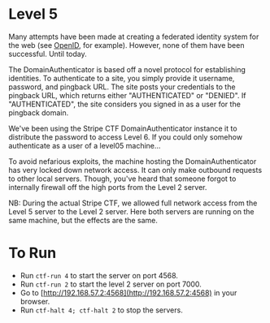 # Level 5

Many attempts have been made at creating a federated identity system for the
web (see [OpenID][1], for example). However, none of them have been successful.
Until today.

The DomainAuthenticator is based off a novel protocol for establishing
identities. To authenticate to a site, you simply provide it username,
password, and pingback URL. The site posts your credentials to the pingback
URL, which returns either "AUTHENTICATED" or "DENIED". If "AUTHENTICATED", the
site considers you signed in as a user for the pingback domain.

We've been using the Stripe CTF DomainAuthenticator instance it to distribute
the password to access Level 6. If you could only somehow authenticate as a
user of a level05 machine...

To avoid nefarious exploits, the machine hosting the DomainAuthenticator has
very locked down network access. It can only make outbound requests to other
local servers. Though, you've heard that someone forgot to internally firewall
off the high ports from the Level 2 server.

NB: During the actual Stripe CTF, we allowed full network access from the
Level 5 server to the Level 2 server. Here both servers are running on the same
machine, but the effects are the same.

# To Run

* Run `ctf-run 4` to start the server on port 4568.
* Run `ctf-run 2` to start the level 2 server on port 7000.
* Go to [http://192.168.57.2:4568](http://192.168.57.2:4568) in your browser.
* Run `ctf-halt 4; ctf-halt 2` to stop the servers.

[1]: http://openid.net/
